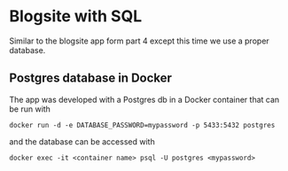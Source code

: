 # Blogsite with SQL

Similar to the blogsite app form part 4 except this time we use a proper database.

## Postgres database in Docker

The app was developed with a Postgres db in a Docker container that can be run with
```
docker run -d -e DATABASE_PASSWORD=mypassword -p 5433:5432 postgres
```

and the database can be accessed with
```
docker exec -it <container name> psql -U postgres <mypassword>
```

